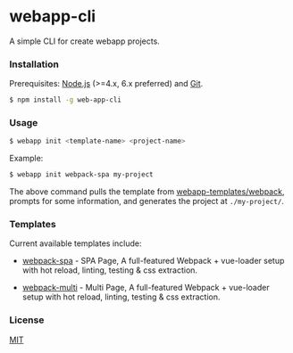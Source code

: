 # webapp-cli

A simple CLI for create webapp projects.

### Installation

Prerequisites: [Node.js](https://nodejs.org/en/) (>=4.x, 6.x preferred) and [Git](https://git-scm.com/).

``` bash
$ npm install -g web-app-cli
```

### Usage

``` bash
$ webapp init <template-name> <project-name>
```

Example:

``` bash
$ webapp init webpack-spa my-project
```

The above command pulls the template from [webapp-templates/webpack](https://github.com/zhouzhihu/webpack), prompts for some information, and generates the project at `./my-project/`.

### Templates

Current available templates include:

- [webpack-spa](https://github.com/zhouzhihu/webpack) - SPA Page, A full-featured Webpack + vue-loader setup with hot reload, linting, testing & css extraction.

- [webpack-multi](https://github.com/vuejs-templates/webpack-multi) - Multi Page, A full-featured Webpack + vue-loader setup with hot reload, linting, testing & css extraction.


### License

[MIT](http://opensource.org/licenses/MIT)

